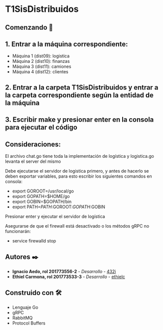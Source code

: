 # T1SisDistribuidos

## Comenzando 🚀

## 1. Entrar a la máquina correspondiente:
- Máquina 1 (dist09): logistica
- Máquina 2 (dist10): finanzas
- Máquina 3 (dist11): camiones
- Máquina 4 (dist12): clientes
## 2. Entrar a la carpeta T1SisDistribuidos y entrar a la carpeta correspondiente según la entidad de la máquina
## 3. Escribir make y presionar enter en la consola para ejecutar el código
## Consideraciones:
El archivo chat.go tiene toda la implementación de logística y logistica.go levanta el server del mismo


Debe ejecutarse el servidor de logistica primero, y antes de hacerlo se deben exportar variables, para esto escribir los siguientes comandos en consola:
- export GOROOT=/usr/local/go
- export GOPATH=$HOME/go
- export GOBIN=$GOPATH/bin
- export PATH=$PATH:$GOROOT:$GOPATH:$GOBIN

Presionar enter y ejecutar el servidor de logística

Asegurarse de que el firewall está desactivado o los métodos gRPC no funcionarán:

- service firewalld stop

## Autores ✒️

* **Ignacio Aedo, rol 201773556-2** - *Desarrollo* - [432i](https://github.com/432i)
* **Ethiel Carmona, rol 201773533-3** - *Desarrollo* - [ethielc](https://github.com/ethielc)

## Construido con 🛠️
* Lenguaje Go
* gRPC
* RabbitMQ
* Protocol Buffers
